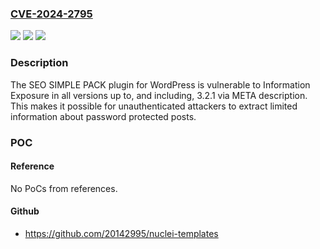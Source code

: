 ### [CVE-2024-2795](https://cve.mitre.org/cgi-bin/cvename.cgi?name=CVE-2024-2795)
![](https://img.shields.io/static/v1?label=Product&message=SEO%20SIMPLE%20PACK&color=blue)
![](https://img.shields.io/static/v1?label=Version&message=*%3C%3D%203.2.1%20&color=brighgreen)
![](https://img.shields.io/static/v1?label=Vulnerability&message=CWE-200%20Information%20Exposure&color=brighgreen)

### Description

The SEO SIMPLE PACK plugin for WordPress is vulnerable to Information Exposure in all versions up to, and including, 3.2.1 via META description. This makes it possible for unauthenticated attackers to extract limited information about password protected posts.

### POC

#### Reference
No PoCs from references.

#### Github
- https://github.com/20142995/nuclei-templates

